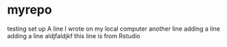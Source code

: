 # myrepo
testing set up
A line I wrote on my local computer
another line
adding a line
adding a line aldjfaldjkf
this line is from Rstudio